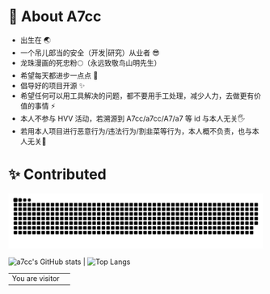 <!--
**A7cc/A7cc** is a ✨ _special_ ✨ repository because its `README.md` (this file) appears on your GitHub profile.

Here are some ideas to get you started:

- 🔭 I’m currently working on ...
- 🌱 I’m currently learning ...
- 👯 I’m looking to collaborate on ...
- 🤔 I’m looking for help with ...
- 💬 Ask me about ...
- 📫 How to reach me: ...
- 😄 Pronouns: ...
- ⚡ Fun fact: ...
-->

# 🔱 About A7cc

- 出生在 🌏
- 一个吊儿郎当的安全（开发|研究）从业者 😎
- 龙珠漫画的死忠粉🌕（永远致敬鸟山明先生）
- 希望每天都进步一点点 👊
- 倡导好的项目开源 ✨
- 希望任何可以用工具解决的问题，都不要用手工处理，减少人力，去做更有价值的事情 ⚡
- 本人不参与 HVV 活动，若溯源到 A7cc/a7cc/A7/a7 等 id 与本人无关🖐
- 若用本人项目进行恶意行为/违法行为/割韭菜等行为，本人概不负责，也与本人无关🔭

# ✨ Contributed

<picture>
  <source media="(prefers-color-scheme: dark)" srcset="https://raw.githubusercontent.com/A7cc/A7cc/output/github-contribution-grid-snake-dark.svg">
  <source media="(prefers-color-scheme: light)" srcset="https://raw.githubusercontent.com/A7cc/A7cc/output/github-contribution-grid-snake.svg">
  <img alt="github contribution grid snake animation" src="https://raw.githubusercontent.com/A7cc/A7cc/output/github-contribution-grid-snake.svg">
</picture>

![a7cc's GitHub stats](https://github-readme-stats.vercel.app/api?username=a7cc&show_icons=true&theme=tokyonight) | ![Top Langs](https://github-readme-stats.vercel.app/api/top-langs/?username=a7cc&layout=compact&theme=tokyonight)

<table>
  <tr>
    <td>You are visitor</td>
    <td><img src="https://profile-counter.glitch.me/a7cc/count.svg" alt="" /></td>
  </tr>
</table>

